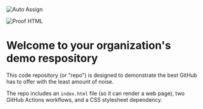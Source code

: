 ![Auto Assign](https://github.com/testing-chat-app/demo-repository/actions/workflows/auto-assign.yml/badge.svg)

![Proof HTML](https://github.com/testing-chat-app/demo-repository/actions/workflows/proof-html.yml/badge.svg)

# Welcome to your organization's demo respository
This code repository (or "repo") is designed to demonstrate the best GitHub has to offer with the least amount of noise.

The repo includes an `index.html` file (so it can render a web page), two GitHub Actions workflows, and a CSS stylesheet dependency.
